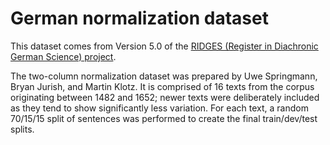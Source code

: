 # German normalization dataset

This dataset comes from Version 5.0 of the [RIDGES (Register in Diachronic
German Science)
project](https://www.linguistik.hu-berlin.de/en/institut-en/professuren-en/korpuslinguistik/research/ridges-projekt).

The two-column normalization dataset was prepared by Uwe Springmann, Bryan
Jurish, and Martin Klotz.  It is comprised of 16 texts from the corpus
originating between 1482 and 1652; newer texts were deliberately included as
they tend to show significantly less variation.  For each text, a random
70/15/15 split of sentences was performed to create the final train/dev/test
splits.
